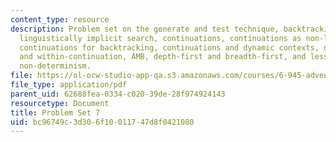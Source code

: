 ```yaml
---
content_type: resource
description: Problem set on the generate and test technique, backtracking mechanisms,
  linguistically implicit search, continuations, continuations as non-local exits,
  continuations for backtracking, continuations and dynamic contexts, dynamic contexts
  and within-continuation, AMB, depth-first and breadth-first, and less deterministic
  non-determinism.
file: https://ol-ocw-studio-app-qa.s3.amazonaws.com/courses/6-945-adventures-in-advanced-symbolic-programming-spring-2009/bc96749c3d306f10011747d8f0421080_MIT6_945s09_assn07.pdf
file_type: application/pdf
parent_uid: 62688fea-0334-c020-39de-28f974924143
resourcetype: Document
title: Problem Set 7
uid: bc96749c-3d30-6f10-0117-47d8f0421080
---
```

